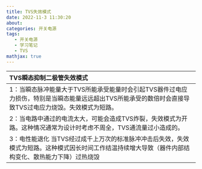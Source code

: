 ```yaml
---
title: TVS失效模式
date: 2022-11-3 11:30:20
about: 
categories: 开关电源
tags: 
   - 开关电源
   - 学习笔记
   - TVS
mathjax: true
---
```


| **TVS瞬态抑制二极管失效模式**                                |
| :----------------------------------------------------------- |
| 1：当瞬态脉冲能量大于TVS所能承受能量时会引起TVS器件过电应力损伤，特别是当瞬态能量远远超出TVS所能承受的数倍时会直接导致TVS过电应力烧毁。失效模式为短路。 |
| 2：当电路中通过的电流太大，可能会造成TVS炸裂，失效模式为开路。这种情况通常为设计时考虑不周全，TVS通流量过小造成的。 |
| 3：电性能退化 当TVS经过成千上万次的标准脉冲冲击后失效，失效模式为短路。这种模式因长时间工作结温持续增大导致（器件内部结构变化、散热能力下降）过热烧毁 |


